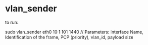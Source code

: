# vlan_sender

to run:

sudo vlan_sender eth0 10 1 101 1440 // Parameters: Interface Name, Identification of the frame, PCP (priority),  vlan_id, payload size





